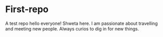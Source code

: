 # First-repo
A test repo
hello everyone!
Shweta here. I am passionate about travelling and meeting new people. Always curios to dig in for new things.
